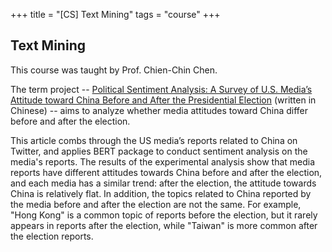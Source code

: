 +++
title = "[CS] Text Mining"
tags = "course"
+++

## Text Mining

This course was taught by Prof. Chien-Chin Chen. 

The term project -- [Political Sentiment Analysis: 
A Survey of U.S. Media’s Attitude toward China Before and After the Presidential Election](/pdf/textmining.pdf)
(written in Chinese) -- 
aims to analyze whether media attitudes toward China differ before and after the election. 

This article combs through the US media’s reports related to China on Twitter, 
and applies BERT package to conduct sentiment analysis on the media's reports.
The results of the experimental analysis show that media reports have different attitudes towards China before and after the election,
and each media has a similar trend: after the election,
the attitude towards China is relatively flat. 
In addition, the topics related to China reported by the media before and after the election are not the same. 
For example, "Hong Kong" is a common topic of reports before the election, 
but it rarely appears in reports after the election, 
while "Taiwan" is more common after the election reports.

